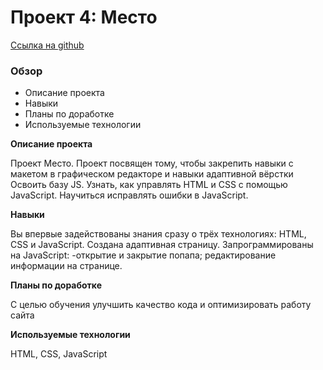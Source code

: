 # Проект 4: Место
[Ссылка на github](https://ilonkasad.github.io/mesto/)

### Обзор
* Описание проекта
* Навыки
* Планы по доработке
* Используемые технологии

**Описание проекта**

Проект Место.
Проект посвящен тому, чтобы закрепить навыки с макетом в графическом редакторе и навыки адаптивной вёрстки
Освоить базу JS.
Узнать, как управлять HTML и CSS с помощью JavaScript.
Научиться исправлять ошибки в JavaScript. 

**Навыки**

Вы впервые задействованы знания сразу о трёх технологиях: HTML, CSS и JavaScript. 
Создана адаптивная страницу. 
Запрограммированы на JavaScript: 
-открытие и закрытие попапа; редактирование информации на странице. 

**Планы по доработке**

С целью обучения улучшить качество кода и оптимизировать работу сайта

**Используемые технологии**

HTML, CSS, JavaScript

